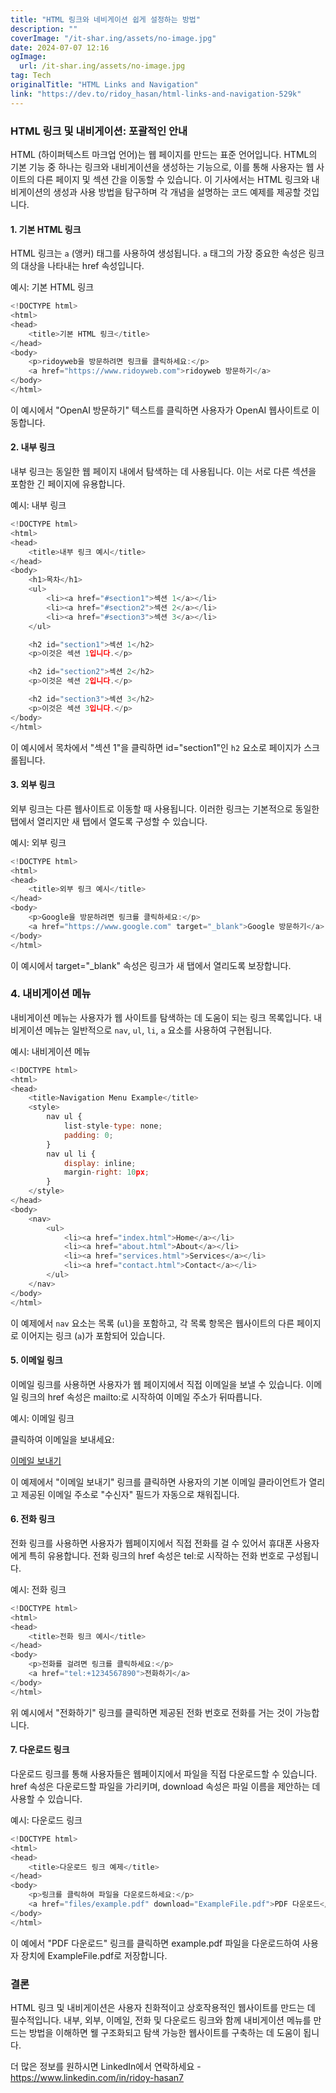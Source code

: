 ```yaml
---
title: "HTML 링크와 네비게이션 쉽게 설정하는 방법"
description: ""
coverImage: "/it-shar.ing/assets/no-image.jpg"
date: 2024-07-07 12:16
ogImage:
  url: /it-shar.ing/assets/no-image.jpg
tag: Tech
originalTitle: "HTML Links and Navigation"
link: "https://dev.to/ridoy_hasan/html-links-and-navigation-529k"
---
```


### HTML 링크 및 내비게이션: 포괄적인 안내

HTML (하이퍼텍스트 마크업 언어)는 웹 페이지를 만드는 표준 언어입니다. HTML의 기본 기능 중 하나는 링크와 내비게이션을 생성하는 기능으로, 이를 통해 사용자는 웹 사이트의 다른 페이지 및 섹션 간을 이동할 수 있습니다. 이 기사에서는 HTML 링크와 내비게이션의 생성과 사용 방법을 탐구하며 각 개념을 설명하는 코드 예제를 제공할 것입니다.

#### 1. 기본 HTML 링크

HTML 링크는 `a` (앵커) 태그를 사용하여 생성됩니다. `a` 태그의 가장 중요한 속성은 링크의 대상을 나타내는 href 속성입니다.

<div class="content-ad"></div>

예시: 기본 HTML 링크

```js
<!DOCTYPE html>
<html>
<head>
    <title>기본 HTML 링크</title>
</head>
<body>
    <p>ridoyweb을 방문하려면 링크를 클릭하세요:</p>
    <a href="https://www.ridoyweb.com">ridoyweb 방문하기</a>
</body>
</html>
```

이 예시에서 "OpenAI 방문하기" 텍스트를 클릭하면 사용자가 OpenAI 웹사이트로 이동합니다.

#### 2. 내부 링크

<div class="content-ad"></div>

내부 링크는 동일한 웹 페이지 내에서 탐색하는 데 사용됩니다. 이는 서로 다른 섹션을 포함한 긴 페이지에 유용합니다.

예시: 내부 링크

```js
<!DOCTYPE html>
<html>
<head>
    <title>내부 링크 예시</title>
</head>
<body>
    <h1>목차</h1>
    <ul>
        <li><a href="#section1">섹션 1</a></li>
        <li><a href="#section2">섹션 2</a></li>
        <li><a href="#section3">섹션 3</a></li>
    </ul>

    <h2 id="section1">섹션 1</h2>
    <p>이것은 섹션 1입니다.</p>

    <h2 id="section2">섹션 2</h2>
    <p>이것은 섹션 2입니다.</p>

    <h2 id="section3">섹션 3</h2>
    <p>이것은 섹션 3입니다.</p>
</body>
</html>
```

이 예시에서 목차에서 "섹션 1"을 클릭하면 id="section1"인 `h2` 요소로 페이지가 스크롤됩니다.

<div class="content-ad"></div>

#### 3. 외부 링크

외부 링크는 다른 웹사이트로 이동할 때 사용됩니다. 이러한 링크는 기본적으로 동일한 탭에서 열리지만 새 탭에서 열도록 구성할 수 있습니다.

예시: 외부 링크

```js
<!DOCTYPE html>
<html>
<head>
    <title>외부 링크 예시</title>
</head>
<body>
    <p>Google을 방문하려면 링크를 클릭하세요:</p>
    <a href="https://www.google.com" target="_blank">Google 방문하기</a>
</body>
</html>
```

<div class="content-ad"></div>

이 예시에서 target="\_blank" 속성은 링크가 새 탭에서 열리도록 보장합니다.

### 4. 내비게이션 메뉴

내비게이션 메뉴는 사용자가 웹 사이트를 탐색하는 데 도움이 되는 링크 목록입니다. 내비게이션 메뉴는 일반적으로 `nav`, `ul`, `li`, `a` 요소를 사용하여 구현됩니다.

예시: 내비게이션 메뉴

<div class="content-ad"></div>

```js
<!DOCTYPE html>
<html>
<head>
    <title>Navigation Menu Example</title>
    <style>
        nav ul {
            list-style-type: none;
            padding: 0;
        }
        nav ul li {
            display: inline;
            margin-right: 10px;
        }
    </style>
</head>
<body>
    <nav>
        <ul>
            <li><a href="index.html">Home</a></li>
            <li><a href="about.html">About</a></li>
            <li><a href="services.html">Services</a></li>
            <li><a href="contact.html">Contact</a></li>
        </ul>
    </nav>
</body>
</html>
```

이 예제에서 `nav` 요소는 목록 (`ul`)을 포함하고, 각 목록 항목은 웹사이트의 다른 페이지로 이어지는 링크 (`a`)가 포함되어 있습니다.

#### 5. 이메일 링크

이메일 링크를 사용하면 사용자가 웹 페이지에서 직접 이메일을 보낼 수 있습니다. 이메일 링크의 href 속성은 mailto:로 시작하여 이메일 주소가 뒤따릅니다.

<div class="content-ad"></div>

예시: 이메일 링크

<!DOCTYPE html>
<html>
<head>
    <title>Email Link Example</title>
</head>
<body>
    <p>클릭하여 이메일을 보내세요:</p>
    <a href="mailto:example@example.com">이메일 보내기</a>
</body>
</html>

이 예제에서 "이메일 보내기" 링크를 클릭하면 사용자의 기본 이메일 클라이언트가 열리고 제공된 이메일 주소로 "수신자" 필드가 자동으로 채워집니다.

#### 6. 전화 링크

<div class="content-ad"></div>

전화 링크를 사용하면 사용자가 웹페이지에서 직접 전화를 걸 수 있어서 휴대폰 사용자에게 특히 유용합니다. 전화 링크의 href 속성은 tel:로 시작하는 전화 번호로 구성됩니다.

예시: 전화 링크

```js
<!DOCTYPE html>
<html>
<head>
    <title>전화 링크 예시</title>
</head>
<body>
    <p>전화를 걸려면 링크를 클릭하세요:</p>
    <a href="tel:+1234567890">전화하기</a>
</body>
</html>
```

위 예시에서 "전화하기" 링크를 클릭하면 제공된 전화 번호로 전화를 거는 것이 가능합니다.

<div class="content-ad"></div>

#### 7. 다운로드 링크

다운로드 링크를 통해 사용자들은 웹페이지에서 파일을 직접 다운로드할 수 있습니다. href 속성은 다운로드할 파일을 가리키며, download 속성은 파일 이름을 제안하는 데 사용할 수 있습니다.

예시: 다운로드 링크

```js
<!DOCTYPE html>
<html>
<head>
    <title>다운로드 링크 예제</title>
</head>
<body>
    <p>링크를 클릭하여 파일을 다운로드하세요:</p>
    <a href="files/example.pdf" download="ExampleFile.pdf">PDF 다운로드</a>
</body>
</html>
```

<div class="content-ad"></div>

이 예에서 "PDF 다운로드" 링크를 클릭하면 example.pdf 파일을 다운로드하여 사용자 장치에 ExampleFile.pdf로 저장합니다.

### 결론

HTML 링크 및 내비게이션은 사용자 친화적이고 상호작용적인 웹사이트를 만드는 데 필수적입니다. 내부, 외부, 이메일, 전화 및 다운로드 링크와 함께 내비게이션 메뉴를 만드는 방법을 이해하면 웰 구조화되고 탐색 가능한 웹사이트를 구축하는 데 도움이 됩니다.

더 많은 정보를 원하시면 LinkedIn에서 연락하세요 -
https://www.linkedin.com/in/ridoy-hasan7
